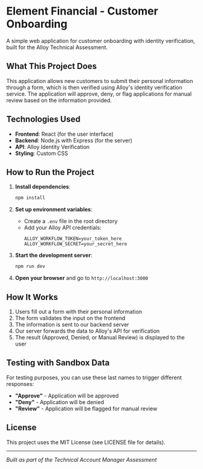 # Element Financial - Customer Onboarding

A simple web application for customer onboarding with identity verification, built for the Alloy Technical Assessment.

## What This Project Does

This application allows new customers to submit their personal information through a form, which is then verified using Alloy's identity verification service. The application will approve, deny, or flag applications for manual review based on the information provided.

## Technologies Used

- **Frontend**: React (for the user interface)
- **Backend**: Node.js with Express (for the server)
- **API**: Alloy Identity Verification
- **Styling**: Custom CSS

## How to Run the Project

1. **Install dependencies**:
   ```bash
   npm install
   ```

2. **Set up environment variables**:
   - Create a `.env` file in the root directory
   - Add your Alloy API credentials:
     ```
     ALLOY_WORKFLOW_TOKEN=your_token_here
     ALLOY_WORKFLOW_SECRET=your_secret_here
     ```

3. **Start the development server**:
   ```bash
   npm run dev
   ```

4. **Open your browser** and go to `http://localhost:3000`

## How It Works

1. Users fill out a form with their personal information
2. The form validates the input on the frontend
3. The information is sent to our backend server
4. Our server forwards the data to Alloy's API for verification
5. The result (Approved, Denied, or Manual Review) is displayed to the user

## Testing with Sandbox Data

For testing purposes, you can use these last names to trigger different responses:
- **"Approve"** - Application will be approved
- **"Deny"** - Application will be denied
- **"Review"** - Application will be flagged for manual review

## License

This project uses the MIT License (see LICENSE file for details).

---

*Built as part of the Technical Account Manager Assessment*